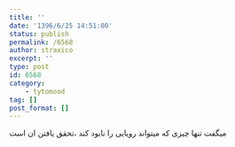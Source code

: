 ```yaml
---
title: ''
date: '1396/6/25 14:51:00'
status: publish
permalink: /6568
author: straxico
excerpt: ''
type: post
id: 6568
category:
    - tytomood
tag: []
post_format: []
---
```

میگفت ‏تنها چیزی که میتواند رویایی را نابود کند ،تحقق یافتن ان است